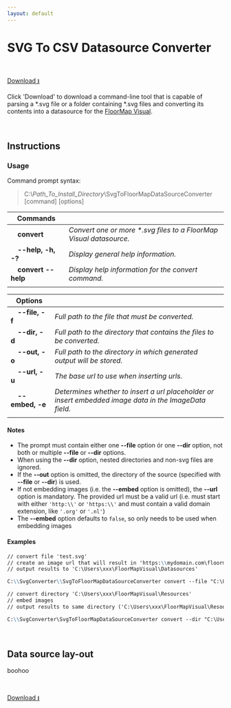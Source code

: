 ```yaml
---
layout: default
---
```


# SVG To CSV Datasource Converter
<!--
SvgToFloorMapDataSourceConverter: C:\Users\MB\source\repos\draaijerpartners\DECManager\SvgToFloorMapDataSourceConverter\publish
-->
&nbsp;

[Download &#x2b73;](../download/SvgToFloorMapDataSourceConverter.exe)

Click 'Download' to download a command-line tool that is capable of parsing a \*.svg file or a folder containing \*.svg files and converting its contents into a datasource for the [FloorMap Visual](../floormap/floormap.md).

&nbsp;

## Instructions

### Usage

Command prompt syntax:
>C:\\*Path_To_Install_Directory*\\SvgToFloorMapDataSourceConverter [command] [options]

|Commands||
|-|-|
|&emsp;**convert**|*Convert one or more \*.svg files to a FloorMap Visual datasource.*|
|&emsp;**--help, -h, -?**|*Display general help information.*|
|&emsp;**convert --help**|*Display help information for the convert command.*|
|||

|Options||
|-|-|
|&emsp;**--file, -f**|*Full path to the file that must be converted.*|
|&emsp;**--dir, -d**|*Full path to the directory that contains the files to be converted.*|
|&emsp;**--out, -o**|*Full path to the directory in which generated output will be stored.*|
|&emsp;**--url, -u**|*The base url to use when inserting urls.*|
|&emsp;**--embed, -e**|*Determines whether to insert a url placeholder or insert embedded image data in the ImageData field.*|
|||

#### Notes

- The prompt must contain either one **--file** option ór one **--dir** option, not both or multiple **--file** or **--dir** options.
- When using the **--dir** option, nested directories and non-svg files are ignored.
- If the **--out** option is omitted, the directory of the source (specified with **--file** or **--dir**) is used.
- If not embedding images (i.e. the **--embed** option is omitted), the **--url** option is mandatory. The provided url must be a valid url (i.e. must start with either `'http:\\'` or `'https:\\'` and must contain a valid domain extension, like `'.org'` or `'.nl'`)
- The **--embed** option defaults to `false`, so only needs to be used when embedding images

#### Examples

```markdown
// convert file 'test.svg'
// create an image url that will result in 'https:\\mydomain.com\floormap\floors\*id*.svg'
// output results to 'C:\Users\xxx\FloorMapVisual\Datasources'

C:\\SvgConverter\\SvgToFloorMapDataSourceConverter convert --file "C:\Users\xxx\FloorMapVisual\Resources\test.svg" --out "C:\Users\xxx\FloorMapVisual\Datasources" -url "https:\\mydomain.com\floormap\floors"

// convert directory 'C:\Users\xxx\FloorMapVisual\Resources'
// embed images
// output results to same directory ('C:\Users\xxx\FloorMapVisual\Resources')

C:\\SvgConverter\SvgToFloorMapDataSourceConverter convert --dir "C:\Users\xxx\FloorMapVisual\Resources" --embed
```

&nbsp;

## Data source lay-out

boohoo

&nbsp;

[Download &#x2b73;](../download/SvgToFloorMapDataSourceConverter.exe)
